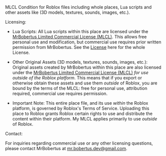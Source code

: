 MLCL Condition for Roblox files including whole places, Lua scripts and other assets like (3D models, textures, sounds, images, etc.).

Licensing:

*   Lua Scripts: All Lua scripts within this place are licensed under the
    [MrBobertus Limited Commercial License (MLCL)](https://github.com/MrBobertus/Important-Documents/blob/main/MLCL%20-%20MrBobertus%20Limited%20Commercial%20License.md). This allows free personal use
    and modification, but commercial use requires prior written permission from
    MrBobertus. See the [License](https://github.com/MrBobertus/Important-Documents/blob/main/MLCL%20-%20MrBobertus%20Limited%20Commercial%20License.md) here for the whole License.

*   Other Original Assets (3D models, textures, sounds, images, etc.): Original assets created by
    MrBobertus within this place are also licensed under
    the [MrBobertus Limited Commercial License (MLCL)](https://github.com/MrBobertus/Important-Documents/blob/main/MLCL%20-%20MrBobertus%20Limited%20Commercial%20License.md) *for use outside of the Roblox
    platform*.  This means that if you export or otherwise obtain these assets
    and use them *outside* of Roblox, you are bound by the terms of the MLCL:
    free for personal use, attribution required, commercial use requires
    permission.

*   Important Note: This entire place file, and its use *within* the Roblox
    platform, is governed by Roblox's Terms of Service. Uploading this place
    to Roblox grants Roblox certain rights to use and distribute the content
    within their platform. My MLCL applies primarily to use *outside* of Roblox.

Contact:

For inquiries regarding commercial use or any other licensing questions,
please contact MrBobertus at mr.bobertus.dev@gmail.com.
